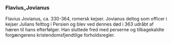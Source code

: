 ### Flavius_Jovianus


Flavius Jovianus, ca. 330-364, romersk kejser. Jovianus deltog som officer i kejser Julians felttog i Persien og blev ved dennes død i 363 udråbt af hæren til hans efterfølger. Han sluttede fred med perserne og tilbagekaldte forgængerens kristendomsfjendtlige forholdsregler.